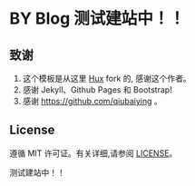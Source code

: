 # BY Blog  测试建站中！！


## 致谢

1. 这个模板是从这里 [Hux](https://github.com/Huxpro/huxpro.github.io) fork 的, 感谢这个作者。 
2. 感谢 Jekyll、Github Pages 和 Bootstrap!
3. 感谢 https://github.com/qiubaiying 。

## License

遵循 MIT 许可证。有关详细,请参阅 [LICENSE](https://github.com/heiyogl/heiyogl.github.io/blob/master/LICENSE)。

测试建站中！！
